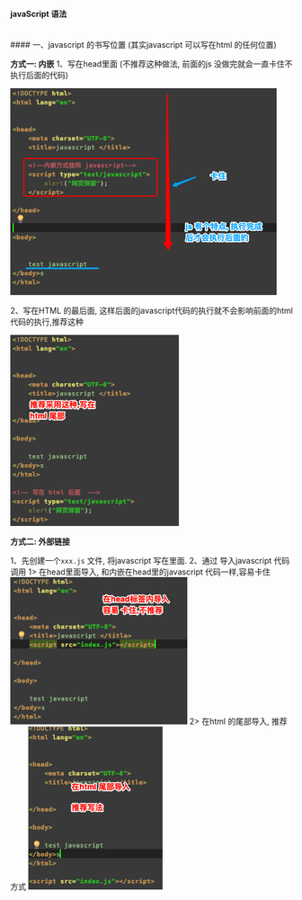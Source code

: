 #### javaScript 语法


<br>
#### 一、javascript 的书写位置 (其实javascript 可以写在html 的任何位置)


**方式一: 内嵌**
1、写在head里面 
(不推荐这种做法, 前面的js 没做完就会一直卡住不执行后面的代码) 

![](/assets/Snip20190111_7.png)

2、写在HTML 的最后面, 这样后面的javascript代码的执行就不会影响前面的html代码的执行,推荐这种

![](/assets/Snip20190114_3.png)



**方式二: 外部链接**

1、先创建一个`xxx.js` 文件, 将javascript 写在里面.
2、通过 <script src="xxx.js"> </script> 导入javascript 代码调用
1> 在head里面导入, 和内嵌在head里的javascript 代码一样,容易卡住
![](/assets/Snip20190114_5.png)
2> 在html 的尾部导入, 推荐方式
![](/assets/Snip20190114_4.png)

